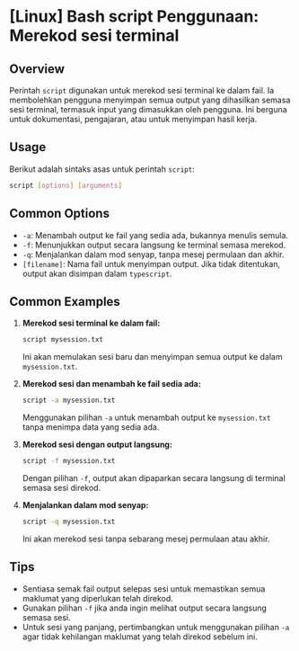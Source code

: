 # [Linux] Bash script Penggunaan: Merekod sesi terminal

## Overview
Perintah `script` digunakan untuk merekod sesi terminal ke dalam fail. Ia membolehkan pengguna menyimpan semua output yang dihasilkan semasa sesi terminal, termasuk input yang dimasukkan oleh pengguna. Ini berguna untuk dokumentasi, pengajaran, atau untuk menyimpan hasil kerja.

## Usage
Berikut adalah sintaks asas untuk perintah `script`:

```bash
script [options] [arguments]
```

## Common Options
- `-a`: Menambah output ke fail yang sedia ada, bukannya menulis semula.
- `-f`: Menunjukkan output secara langsung ke terminal semasa merekod.
- `-q`: Menjalankan dalam mod senyap, tanpa mesej permulaan dan akhir.
- `[filename]`: Nama fail untuk menyimpan output. Jika tidak ditentukan, output akan disimpan dalam `typescript`.

## Common Examples

1. **Merekod sesi terminal ke dalam fail:**
   ```bash
   script mysession.txt
   ```
   Ini akan memulakan sesi baru dan menyimpan semua output ke dalam `mysession.txt`.

2. **Merekod sesi dan menambah ke fail sedia ada:**
   ```bash
   script -a mysession.txt
   ```
   Menggunakan pilihan `-a` untuk menambah output ke `mysession.txt` tanpa menimpa data yang sedia ada.

3. **Merekod sesi dengan output langsung:**
   ```bash
   script -f mysession.txt
   ```
   Dengan pilihan `-f`, output akan dipaparkan secara langsung di terminal semasa sesi direkod.

4. **Menjalankan dalam mod senyap:**
   ```bash
   script -q mysession.txt
   ```
   Ini akan merekod sesi tanpa sebarang mesej permulaan atau akhir.

## Tips
- Sentiasa semak fail output selepas sesi untuk memastikan semua maklumat yang diperlukan telah direkod.
- Gunakan pilihan `-f` jika anda ingin melihat output secara langsung semasa sesi.
- Untuk sesi yang panjang, pertimbangkan untuk menggunakan pilihan `-a` agar tidak kehilangan maklumat yang telah direkod sebelum ini.